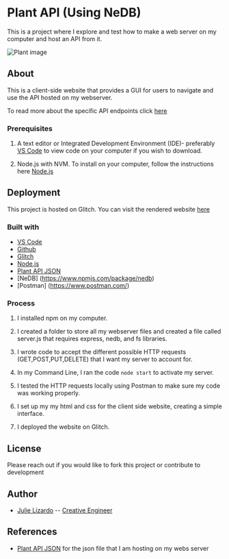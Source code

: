 # Plant API (Using NeDB)
<!-- A one sentence description of the project or assignment -->
This is a project where I explore and test how to make a web server on my computer and host an API from it.

![Plant image](https://media0.giphy.com/media/X8M7iJQPh8RpFVGlZz/giphy.gif)
<!-- It is good practice to add an about or summary -->
## About
This is a client-side website that provides a GUI for users to navigate and use the API hosted on my webserver.

To read more about the specific API endpoints click [here](API.md)
<!-- Any knowledge or tools you will need before hand -->
### Prerequisites

1. A text editor or Integrated Development Environment (IDE)- preferably [VS Code](https://code.visualstudio.com/) to view code on your computer if you wish to download.

2. Node.js with NVM. To install on your computer, follow the instructions here [Node.js](https://github.com/itp-dwd/2020-spring/blob/master/guides/installing-nodejs.md)

<!-- any installation needs should be defined -->
<!-- Write instructions on how to start working on your project -->
<!-- Notes about the deployment -->
## Deployment

This project is hosted on Glitch. You can visit the rendered website [here](https://jlizardo019-firstapi.glitch.me/)

### Built with

* [VS Code](https://code.visualstudio.com/)
* [Github](https://github.com)
* [Glitch](https://glitch.com)
* [Node.js](https://nodejs.org/en/)
* [Plant API JSON](https://github.com/android/sunflower/blob/master/app/src/main/assets/plants.json)
* [NeDB] (https://www.npmjs.com/package/nedb)
* [Postman] (https://www.postman.com/)

### Process

1. I installed npm on my computer.

2. I created a folder to store all my webserver files and created a file called server.js that requires express, nedb, and fs libraries.

3. I wrote code to accept the different possible HTTP requests (GET,POST,PUT,DELETE) that I want my server to account for.

5. In my Command Line, I ran the code <code>node start</code> to activate my server.

5. I tested the HTTP requests locally using Postman to make sure my code was working properly.

6. I set up my my html and css for the client side website, creating a simple interface.

7. I deployed the website on Glitch.

<!--For more details about the creative process of this website development, visit my [blog] (https://julielizardo.com/)-->

## License
Please reach out if you would like to fork this project or contribute to development

## Author

* [Julie Lizardo](https://www.linkedin.com/in/julie-lizardo/)  -- [Creative Engineer](https://julielizardo.com/)

<!-- thank and reference all the things that made your project happen -->
## References
* [Plant API JSON](https://github.com/android/sunflower/blob/master/app/src/main/assets/plants.json) for the json file that I am hosting on my webs server
